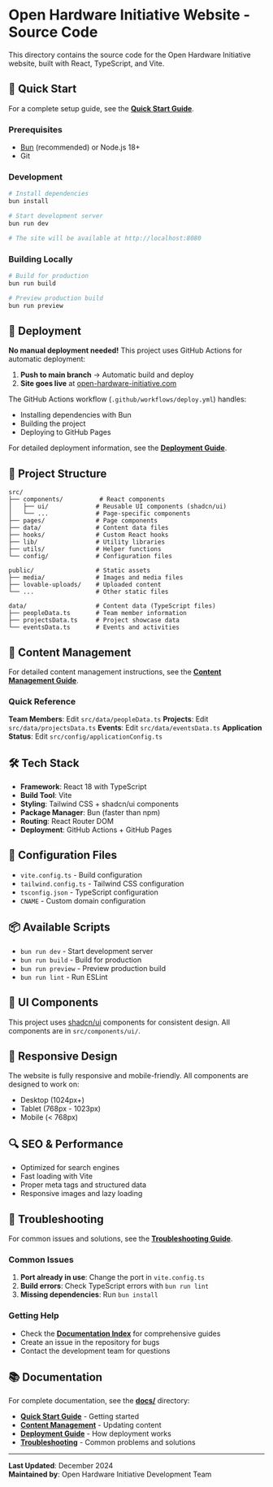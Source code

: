 # Open Hardware Initiative Website - Source Code

This directory contains the source code for the Open Hardware Initiative website, built with React, TypeScript, and Vite.

## 🚀 Quick Start

For a complete setup guide, see the **[Quick Start Guide](../docs/quick-start.md)**.

### Prerequisites
- [Bun](https://bun.sh/) (recommended) or Node.js 18+
- Git

### Development
```bash
# Install dependencies
bun install

# Start development server
bun run dev

# The site will be available at http://localhost:8080
```

### Building Locally
```bash
# Build for production
bun run build

# Preview production build
bun run preview
```

## 🚀 Deployment

**No manual deployment needed!** This project uses GitHub Actions for automatic deployment:

1. **Push to main branch** → Automatic build and deploy
2. **Site goes live** at [open-hardware-initiative.com](https://open-hardware-initiative.com)

The GitHub Actions workflow (`.github/workflows/deploy.yml`) handles:
- Installing dependencies with Bun
- Building the project
- Deploying to GitHub Pages

For detailed deployment information, see the **[Deployment Guide](../docs/deployment.md)**.

## 📁 Project Structure

```
src/
├── components/          # React components
│   ├── ui/             # Reusable UI components (shadcn/ui)
│   └── ...             # Page-specific components
├── pages/              # Page components
├── data/               # Content data files
├── hooks/              # Custom React hooks
├── lib/                # Utility libraries
├── utils/              # Helper functions
└── config/             # Configuration files

public/                 # Static assets
├── media/              # Images and media files
├── lovable-uploads/    # Uploaded content
└── ...                 # Other static files

data/                   # Content data (TypeScript files)
├── peopleData.ts       # Team member information
├── projectsData.ts     # Project showcase data
└── eventsData.ts       # Events and activities
```

## 📝 Content Management

For detailed content management instructions, see the **[Content Management Guide](../docs/content-management.md)**.

### Quick Reference

**Team Members**: Edit `src/data/peopleData.ts`
**Projects**: Edit `src/data/projectsData.ts`
**Events**: Edit `src/data/eventsData.ts`
**Application Status**: Edit `src/config/applicationConfig.ts`

## 🛠️ Tech Stack

- **Framework**: React 18 with TypeScript
- **Build Tool**: Vite
- **Styling**: Tailwind CSS + shadcn/ui components
- **Package Manager**: Bun (faster than npm)
- **Routing**: React Router DOM
- **Deployment**: GitHub Actions + GitHub Pages

## 🔧 Configuration Files

- `vite.config.ts` - Build configuration
- `tailwind.config.ts` - Tailwind CSS configuration
- `tsconfig.json` - TypeScript configuration
- `CNAME` - Custom domain configuration

## 📦 Available Scripts

- `bun run dev` - Start development server
- `bun run build` - Build for production
- `bun run preview` - Preview production build
- `bun run lint` - Run ESLint

## 🎨 UI Components

This project uses [shadcn/ui](https://ui.shadcn.com/) components for consistent design. All components are in `src/components/ui/`.

## 📱 Responsive Design

The website is fully responsive and mobile-friendly. All components are designed to work on:
- Desktop (1024px+)
- Tablet (768px - 1023px)
- Mobile (< 768px)

## 🔍 SEO & Performance

- Optimized for search engines
- Fast loading with Vite
- Proper meta tags and structured data
- Responsive images and lazy loading

## 🐛 Troubleshooting

For common issues and solutions, see the **[Troubleshooting Guide](../docs/troubleshooting.md)**.

### Common Issues

1. **Port already in use**: Change the port in `vite.config.ts`
2. **Build errors**: Check TypeScript errors with `bun run lint`
3. **Missing dependencies**: Run `bun install`

### Getting Help

- Check the **[Documentation Index](../docs/README.md)** for comprehensive guides
- Create an issue in the repository for bugs
- Contact the development team for questions

## 📚 Documentation

For complete documentation, see the **[docs/](../docs/README.md)** directory:

- **[Quick Start Guide](../docs/quick-start.md)** - Getting started
- **[Content Management](../docs/content-management.md)** - Updating content
- **[Deployment Guide](../docs/deployment.md)** - How deployment works
- **[Troubleshooting](../docs/troubleshooting.md)** - Common problems and solutions

---

**Last Updated**: December 2024  
**Maintained by**: Open Hardware Initiative Development Team
